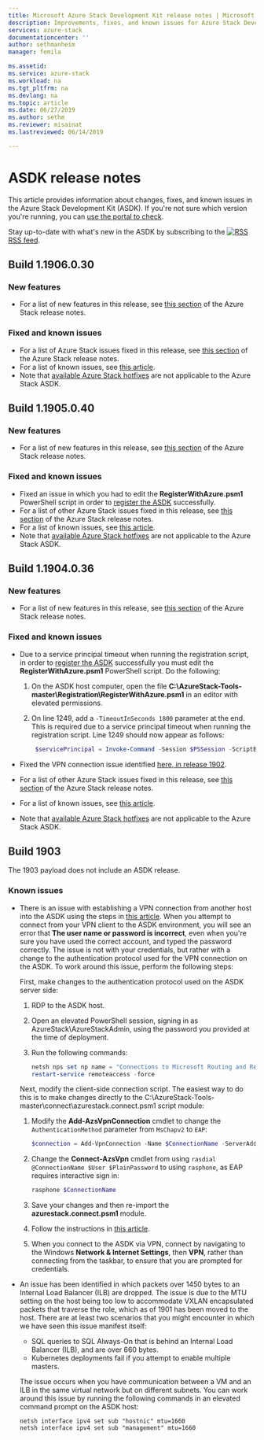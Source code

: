 ```yaml
---
title: Microsoft Azure Stack Development Kit release notes | Microsoft Docs
description: Improvements, fixes, and known issues for Azure Stack Development Kit.
services: azure-stack
documentationcenter: ''
author: sethmanheim
manager: femila

ms.assetid:
ms.service: azure-stack
ms.workload: na
ms.tgt_pltfrm: na
ms.devlang: na
ms.topic: article
ms.date: 06/27/2019
ms.author: sethm
ms.reviewer: misainat
ms.lastreviewed: 06/14/2019

---
```


# ASDK release notes

This article provides information about changes, fixes, and known issues in the Azure Stack Development Kit (ASDK). If you're not sure which version you're running, you can [use the portal to check](../operator/azure-stack-updates.md#determine-the-current-version).

Stay up-to-date with what's new in the ASDK by subscribing to the [![RSS](./media/asdk-release-notes/feed-icon-14x14.png)](https://docs.microsoft.com/api/search/rss?search=Azure+Stack+Development+Kit+release+notes&locale=en-us#) [RSS feed](https://docs.microsoft.com/api/search/rss?search=Azure+Stack+Development+Kit+release+notes&locale=en-us#).

## Build 1.1906.0.30

### New features

- For a list of new features in this release, see [this section](../operator/azure-stack-release-notes-1906.md#whats-in-this-update) of the Azure Stack release notes.

### Fixed and known issues

- For a list of Azure Stack issues fixed in this release, see [this section](../operator/azure-stack-release-notes-1906.md#fixes) of the Azure Stack release notes.
- For a list of known issues, see [this article](../operator/azure-stack-release-notes-known-issues-1906.md).
- Note that [available Azure Stack hotfixes](../operator/azure-stack-release-notes-1906.md#hotfixes) are not applicable to the Azure Stack ASDK.

## Build 1.1905.0.40

<!-- ### Changes -->

### New features

- For a list of new features in this release, see [this section](../operator/azure-stack-release-notes-1905.md#whats-in-this-update) of the Azure Stack release notes.

### Fixed and known issues

- Fixed an issue in which you had to edit the **RegisterWithAzure.psm1** PowerShell script in order to [register the ASDK](asdk-register.md) successfully.
- For a list of other Azure Stack issues fixed in this release, see [this section](../operator/azure-stack-release-notes-1905.md#fixes) of the Azure Stack release notes.
- For a list of known issues, see [this article](../operator/azure-stack-release-notes-known-issues-1905.md).
- Note that [available Azure Stack hotfixes](../operator/azure-stack-release-notes-1905.md#hotfixes) are not applicable to the Azure Stack ASDK.

## Build 1.1904.0.36

<!-- ### Changes -->

### New features

- For a list of new features in this release, see [this section](../operator/azure-stack-release-notes-1904.md#whats-in-this-update) of the Azure Stack release notes.

### Fixed and known issues

- Due to a service principal timeout when running the registration script, in order to [register the ASDK](asdk-register.md) successfully you must edit the **RegisterWithAzure.psm1** PowerShell script. Do the following:

  1. On the ASDK host computer, open the file **C:\AzureStack-Tools-master\Registration\RegisterWithAzure.psm1** in an editor with elevated permissions.
  2. On line 1249, add a `-TimeoutInSeconds 1800` parameter at the end. This is required due to a service principal timeout when running the registration script. Line 1249 should now appear as follows:

     ```powershell
      $servicePrincipal = Invoke-Command -Session $PSSession -ScriptBlock { New-AzureBridgeServicePrincipal -RefreshToken $using:RefreshToken -AzureEnvironment $using:AzureEnvironmentName -TenantId $using:TenantId -TimeoutInSeconds 1800 }
      ```

- Fixed the VPN connection issue identified [here, in release 1902](#known-issues).

- For a list of other Azure Stack issues fixed in this release, see [this section](../operator/azure-stack-release-notes-1904.md#fixes) of the Azure Stack release notes.
- For a list of known issues, see [this article](../operator/azure-stack-release-notes-known-issues-1904.md).
- Note that [available Azure Stack hotfixes](../operator/azure-stack-release-notes-1904.md#hotfixes) are not applicable to the Azure Stack ASDK.

## Build 1903

The 1903 payload does not include an ASDK release.

### Known issues

- There is an issue with establishing a VPN connection from another host into the ASDK using the steps in [this article](asdk-connect.md). When you attempt to connect from your VPN client to the ASDK environment, you will see an error that **The user name or password is incorrect**, even when you're sure you have used the correct account, and typed the password correctly. The issue is not with your credentials, but rather with a change to the authentication protocol used for the VPN connection on the ASDK. To work around this issue, perform the following steps:

   First, make changes to the authentication protocol used on the ASDK server side:

   1. RDP to the ASDK host.
   2. Open an elevated PowerShell session, signing in as AzureStack\AzureStackAdmin, using the password you provided at the time of deployment.
   3. Run the following commands:

      ```powershell
      netsh nps set np name = "Connections to Microsoft Routing and Remote Access server" profileid = "0x100a" profiledata = "1A000000000000000000000000000000" profileid = "0x1009" profiledata = "0x5"
      restart-service remoteaccess -force
      ```

   Next, modify the client-side connection script. The easiest way to do this is to make changes directly to the C:\AzureStack-Tools-master\connect\azurestack.connect.psm1 script module:

   1. Modify the **Add-AzsVpnConnection** cmdlet to change the `AuthenticationMethod` parameter from `MsChapv2` to `EAP`:

      ```powershell
      $connection = Add-VpnConnection -Name $ConnectionName -ServerAddress $ServerAddress -TunnelType L2tp -EncryptionLevel Required -AuthenticationMethod Eap -L2tpPsk $PlainPassword -Force -RememberCredential -PassThru -SplitTunneling
      ```

   2. Change the **Connect-AzsVpn** cmdlet from using `rasdial @ConnectionName $User $PlainPassword` to using `rasphone`, as EAP requires interactive sign in:

      ```powershell
      rasphone $ConnectionName
      ```

   3. Save your changes and then re-import the **azurestack.connect.psm1** module.
   4. Follow the instructions in [this article](asdk-connect.md#set-up-vpn-connectivity).
   5. When you connect to the ASDK via VPN, connect by navigating to the Windows **Network & Internet Settings**, then **VPN**, rather than connecting from the taskbar, to ensure that you are prompted for credentials.

- An issue has been identified in which packets over 1450 bytes to an Internal Load Balancer (ILB) are dropped. The issue is due to the MTU setting on the host being too low to accommodate VXLAN encapsulated packets that traverse the role, which as of 1901 has been moved to the host. There are at least two scenarios that you might encounter in which we have seen this issue manifest itself:

  - SQL queries to SQL Always-On that is behind an Internal Load Balancer (ILB), and are over 660 bytes.
  - Kubernetes deployments fail if you attempt to enable multiple masters.  

  The issue occurs when you have communication between a VM and an ILB in the same virtual network but on different subnets. You can work around this issue by running the following commands in an elevated command prompt on the ASDK host:

  ```shell
  netsh interface ipv4 set sub "hostnic" mtu=1660
  netsh interface ipv4 set sub "management" mtu=1660
  ```

